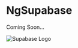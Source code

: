 # NgSupabase

Coming Soon...

![Supabase Logo](https://external-content.duckduckgo.com/iu/?u=https%3A%2F%2Fbranditechture.agency%2Fbrand-logos%2Fwp-content%2Fuploads%2Fwpdm-cache%2FSupabase-900x0.png&f=1&nofb=1&ipt=800dffab7033470d462cefc1f16aa07635d4dc23193c2483ab0e4fde2e85628f&ipo=images)
